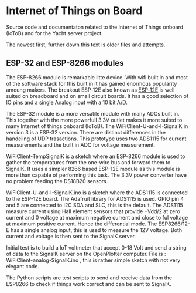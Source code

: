 # Internet of Things on Board

Source code and documentaton related to the Internet of Things onboard
(IoToB) and for the Yacht server project.

The newest first, further down this text is older files and attempts. 

## ESP-32 and ESP-8266 modules 

The ESP-8266 module is remarkable litte device. With wifi built in and
most of the software stack for this built in it has gained enormous
popularity amoung makers. The breakout ESP‑12E also known as
[ESP‑12E](https://en.wikipedia.org/wiki/NodeMCU) is well suited on
breadboard and on small circuit boards. It has a good selection of IO
pins and a single Analog input with a 10 bit A/D.


The ESP-32 module is a more versatile module with many ADCs built
in. This together with the more powerfull 3.3V outlet makes it more
suited to many Internet of things onboard (IoToB). The
WiFiClient-U-and-I-SignalK in version 3 is a ESP-32 version. There are
distinct differences in the handeling of UDP trasactions. This
prototype uses two ADS1115 for current measurements and the built in
ADC for voltage measurement.

WiFiClient-TempSignalK is a sketch where an ESP-8266 module is used to
gather the temperatures from the one-wire bus and forward them to
SignalK. It uses a simpler 8266 based ESP-12E module as this module is
more than capable of performing this task. The 3.3V power converter
have no problem feeding the DS18B20 sensors.

WiFiClient-U-and-I-SignalK.ino is a sketch where the ADS1115 is
connected to the ESP-12E board. The Adafruit library for ADS1115 is
used. GPIO pin 4 and 5 are connected to I2C SDA and SLC, this is the
default.  The ADS1115 measure current using Hall element sensors that
provide +Vdd/2 at zero current and 0 voltage at maximum negative
current and close to ful voltage at maximum positive current. Hence
the differential mode.  The ESP8266/12-E has a single analog input,
this is used to measure the 12V voltage.  Both current and voltage is
then sent to the SignalK server.


Initial test is to build a IoT voltmeter that accept 0-18 Volt and
send a string of data to the SignalK server on the OpenPlotter
computer. File is : WiFiClient-analog-SignalK.ino , this is rather
simple sketch with not very elegant code.

The Python scripts are test scripts to send and receive data from the
ESP8266 to check if things work correct and can be sent to SignalK.

